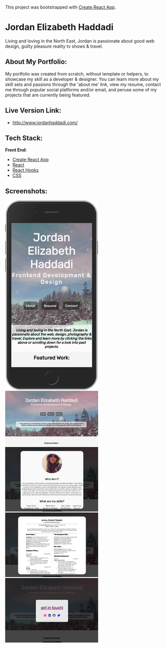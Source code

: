 This project was bootstrapped with [Create React App](https://github.com/facebook/create-react-app).

# Jordan Elizabeth Haddadi 

Living and loving in the North East, Jordan is passionate about good web design, guilty pleasure reality tv shows & travel. 

## About My Portfolio:

My portfolio was created from scratch, without template or helpers, to showcase my skill as a developer & designer. You can learn more about my skill sets and passions through the 'about me' link, view my resume, contact me through popular social platforms and/or email, and peruse  some of my projects that are currently being featured. 

## Live Version Link:
- http://www.jordanhaddadi.com/

## Tech Stack:
**Front End:** 
  - [Create React App](https://github.com/facebook/create-react-app)
  - [React](https://github.com/facebook/react)
  - [React Hooks](https://reactjs.org/docs/hooks-intro.html)
  - [CSS](https://developer.mozilla.org/en-US/docs/Web/CSS)

## Screenshots:
<img src='./src/assets/portfolio.png' alt='RoadRate Screenshot' width='300px'/>
<img src='./src/assets/main-ss.png' alt='RoadRate Screenshot' width='300px'/>
<img src='./src/assets/about-ss.png' alt='RoadRate Screenshot' width='300px'/>
<img src='./src/assets/resume-ss.png' alt='RoadRate Screenshot' width='300px'/>
<img src='./src/assets/contact-ss.png' alt='RoadRate Screenshot' width='300px'/>

